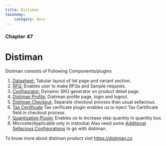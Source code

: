 ```yaml
---
title: Distiman
taxonomy:
    category: docs
---
```


### Chapter 47

# Distiman

Distiman consists of Following Components/plugins 

1. [Datasheet:](https://www.sellacious.com/documentation-v2#/learn/distiman/datasheet-component) Tabular layout of list page and variant section.
2. [RFQ:](https://www.sellacious.com/documentation-v2#/learn/distiman/rfq) Enables user to make RFQs and Sample requests.
3. [Configurator:](https://www.sellacious.com/documentation-v2#/learn/distiman/configurator) Dynamic SKU generator on product detail page.
4. [Distiman Profile:](https://www.sellacious.com/documentation-v2#/learn/distiman/distiman-profile) Diatiman profile page, login and logout.
5. [Distiman Checkout:](https://www.sellacious.com/documentation-v2#/learn/distiman/distiman-checkout) Separate checkout process than usual sellacious.
6. [Tax Certificate](https://www.sellacious.com/documentation-v2#/learn/distiman/tax-certificate) Tax cerificate plugin enables us to inject Tax Certificate field in checkout process.
7. [Quantisation Plugin:](https://www.sellacious.com/documentation-v2#/learn/distiman/quantisation-plugin) Enables us to increase step quantity in quantity box.
8. Microsite(Applicable only in instocka)
Also need some [Additional Sellacious Configurations](https://www.sellacious.com/documentation-v2#/learn/distiman/additional-configurations) to go with distiman.

To know more about distiman product visit https://distiman.co